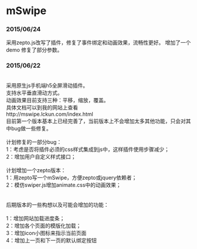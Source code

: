 # mSwipe
<h3>2015/06/24</h3>

采用zepto.js改写了插件，修复了事件绑定和动画效果，流畅性更好。
增加了一个demo
修复了部分参数。

<h3>2015/06/22</h3>
<br>
采用原生js手机端h5全屏滑动插件。
<br>
支持水平垂直滑动方式。
<br>
动画效果目前支持三种：平移，缩放，覆盖。
<br>
具体文档可以到我的网站上查看<br>
http://mswipe.lckun.com/index.html
<br>
目前第一个版本基本上已经完善了，当前版本上不会增加太多其他功能，只会对其中bug做一些修复。<br>
<br>
计划修复的一部分bug：<br>
1：考虑是否将插件必须的css样式集成到js中，这样插件使用步骤减少；<br>
2：增加用户自定义样式接口；<br>
<br>
计划增加一个zepto版本：<br>
1：用zepto写一个mSwipe，方便zepto或jquery依赖者；<br>
2：模仿swiper.js增加animate.css中的动画效果；<br>
<br>
<br>
后期版本的一些构想以及可能会增加的功能：<br>
<br>
1：增加网站加载进度条；<br>
2：增加各个页面的模版化加载；<br>
3：增加icon小图标来指示当前页面<br>
4：增加上一页和下一页的默认绑定按钮

